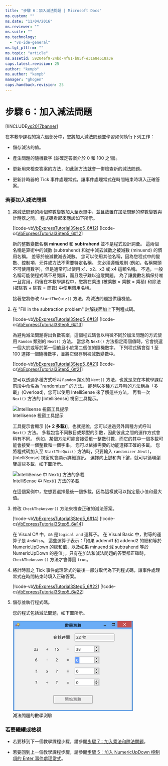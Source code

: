 ```yaml
---
title: "步驟 6：加入減法問題 | Microsoft Docs"
ms.custom: ""
ms.date: "11/04/2016"
ms.reviewer: ""
ms.suite: ""
ms.technology: 
  - "vs-ide-general"
ms.tgt_pltfrm: ""
ms.topic: "article"
ms.assetid: 59204ef9-24bd-4f81-b85f-e3168e518a3e
caps.latest.revision: 25
author: "kempb"
ms.author: "kempb"
manager: "ghogen"
caps.handback.revision: 25
---
```

# 步驟 6：加入減法問題
[!INCLUDE[vs2017banner](../code-quality/includes/vs2017banner.md)]

在本教學課程的第六個部分中，您將加入減法問題並學習如何執行下列工作：  
  
-   儲存減法的值。  
  
-   產生問題的隨機數字 \(並確定答案介於 0 和 100 之間\)。  
  
-   更新用來檢查答案的方法，如此該方法就會一併檢查新的減法問題。  
  
-   更新計時器的 Tick 事件處理常式，讓事件處理常式在時間結束時填入正確答案。  
  
### 若要加入減法問題  
  
1.  將減法問題的兩個整數變數加入至表單中，並且放置在加法問題的整數變數與計時器之間。  程式碼看起來應該如下所示。  
  
     [!code-vb[VbExpressTutorial3Step5_6#12](../ide/codesnippet/VisualBasic/step-6-add-a-subtraction-problem_1.vb)]
     [!code-cs[VbExpressTutorial3Step5_6#12](../ide/codesnippet/CSharp/step-6-add-a-subtraction-problem_1.cs)]  
  
     新的整數變數名稱 **minuend** 和 **subtrahend** 並不是程式設計詞彙。  這兩個名稱是算術中的減數 \(subtrahend\) 和從中減去減數之被減數 \(minuend\) 的慣用名稱。  差等於被減數減去減數。  您可以使用其他名稱，因為您程式中的變數、控制項、元件或方法不需要特定名稱。  您必須遵循規則 \(例如，名稱開頭不可使用數字\)，但是通常可以使用 x1、x2、x3 或 x4 這類名稱。  不過，一般名稱可能使程式碼不易閱讀，而且幾乎難以追蹤問題。  為了讓變數名稱保持唯一且實用，稍後在本教學課程中，您將在乘法 \(被乘數 × 乘數 \= 乘積\) 和除法 \(被除數 ÷ 除數 \= 商數\) 中使用慣用名稱。  
  
     接著您將修改 `StartTheQuiz()` 方法，為減法問題提供隨機值。  
  
2.  在 "Fill in the subtraction problem" 註解後面加上下列程式碼。  
  
     [!code-vb[VbExpressTutorial3Step5_6#13](../ide/codesnippet/VisualBasic/step-6-add-a-subtraction-problem_2.vb)]
     [!code-cs[VbExpressTutorial3Step5_6#13](../ide/codesnippet/CSharp/step-6-add-a-subtraction-problem_2.cs)]  
  
     為避免減法問題得出負數答案，這個程式碼會以稍微不同於加法問題的方式使用 `Random` 類別的 `Next()` 方法。  當您為 `Next()` 方法指定兩個值時，它會挑選一個大於或等於第一個值且小於第二個值的隨機數字。  下列程式碼會從 1 至 100 選擇一個隨機數字，並將它儲存到被減數變數中。  
  
     [!code-vb[VbExpressTutorial3Step5_6#21](../ide/codesnippet/VisualBasic/step-6-add-a-subtraction-problem_3.vb)]
     [!code-cs[VbExpressTutorial3Step5_6#21](../ide/codesnippet/CSharp/step-6-add-a-subtraction-problem_3.cs)]  
  
     您可以透過多種方式呼叫 `Random` 類別的 `Next()` 方法，也就是您在本教學課程前段中命名為 "randomizer" 的方法。  能夠以多種方式呼叫的方法稱為「多載」\(Overload\)，您可以使用 IntelliSense 來了解這些方法。  再看一次 `Next()` 方法的 \[IntelliSense\] 視窗工具提示。  
  
     ![Intellisense 視窗工具提示](~/ide/media/express_overloads.png "Express\_Overloads")  
Intellisense 視窗工具提示  
  
     工具提示會顯示 \[**\(\+ 2 多載\)**\]，也就是說，您可以透過另外兩種方式呼叫 `Next()` 方法。  多載包含不同數目或類型的引數，因此彼此之間的運作方式會稍有不同。  例如，某個方法可能會接受單一整數引數，而它的其中一個多載可能會接受一個整數和一個字串。  您可以依據需要的功能選擇正確的多載。  您將程式碼加入至 `StartTheQuiz()` 方法時，只要輸入 `randomizer.Next(`，\[IntelliSense\] 視窗就會顯示詳細資訊。  選擇向上鍵和向下鍵，就可以循環瀏覽這些多載，如下圖所示。  
  
     ![IntelliSense 中 Next&#40;&#41; 方法的多載](~/ide/media/express_nextoverload.png "Express\_NextOverload")  
IntelliSense 中 Next\(\) 方法的多載  
  
     在這個案例中，您想要選擇最後一個多載，因為這樣就可以指定最小值和最大值。  
  
3.  修改 `CheckTheAnswer()` 方法來檢查正確的減法答案。  
  
     [!code-vb[VbExpressTutorial3Step5_6#14](../ide/codesnippet/VisualBasic/step-6-add-a-subtraction-problem_4.vb)]
     [!code-cs[VbExpressTutorial3Step5_6#14](../ide/codesnippet/CSharp/step-6-add-a-subtraction-problem_4.cs)]  
  
     在 Visual C\# 中，`&&` 是`logical and` 運算子。  在 Visual Basic 中，對等的運算子是 `AndAlso`。  這些運算子表示：「如果 addend1 和 addend2 的總和等於 NumericUpDown 的總和值，以及如果 minuend 減 subtrahend 等於 NumericUpDown 的差值」。只有在加法和減法問題的答案都正確時，`CheckTheAnswer()` 方法才會傳回 `true`。  
  
4.  將計時器之 Tick 事件處理常式的最後一部分取代為下列程式碼，讓事件處理常式在時間結束時填入正確答案。  
  
     [!code-vb[VbExpressTutorial3Step5_6#22](../ide/codesnippet/VisualBasic/step-6-add-a-subtraction-problem_5.vb)]
     [!code-cs[VbExpressTutorial3Step5_6#22](../ide/codesnippet/CSharp/step-6-add-a-subtraction-problem_5.cs)]  
  
5.  儲存並執行程式碼。  
  
     您的程式包括減法問題，如下圖所示。  
  
     ![包含減法問題的數學測驗](../ide/media/express_addsubtract.png "Express\_AddSubtract")  
減法問題的數學測驗  
  
### 若要繼續或檢視  
  
-   若要移到下一個教學課程步驟，請參閱[步驟 7：加入乘法和除法問題](../Topic/Step%207:%20Add%20Multiplication%20and%20Division%20Problems.md)。  
  
-   若要回到上一個教學課程步驟，請參閱[步驟 5：加入 NumericUpDown 控制項的 Enter 事件處理常式](../Topic/Step%205:%20Add%20Enter%20Event%20Handlers%20for%20the%20NumericUpDown%20Controls.md)。